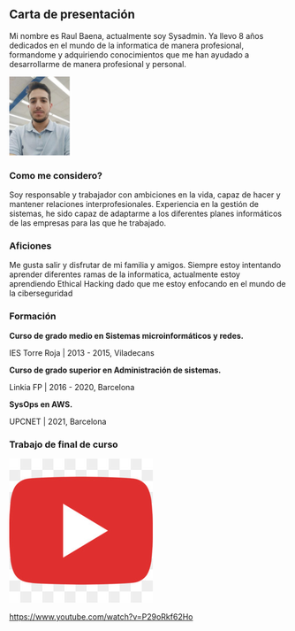 ## Carta de presentación
Mi nombre es Raul Baena, actualmente soy Sysadmin. Ya llevo 8 años dedicados en el mundo de la informatica de manera profesional, formandome y adquiriendo conocimientos que me han ayudado a desarrollarme de manera profesional y personal.

![image](/docs/assets/raul.PNG)

### Como me considero?
Soy responsable y trabajador con ambiciones en la vida, capaz de hacer y mantener relaciones interprofesionales.
Experiencia en la gestión de sistemas, he sido capaz de adaptarme a los diferentes planes informáticos de las empresas para las que he trabajado.

### Aficiones
Me gusta salir y disfrutar de mi familia y amigos. Siempre estoy intentando aprender diferentes ramas de la informatica, actualmente estoy aprendiendo Ethical Hacking dado que me estoy enfocando en el mundo de la ciberseguridad

### Formación
**Curso de grado medio en Sistemas microinformáticos y redes.**

IES Torre Roja | 2013 - 2015, Viladecans

**Curso de grado superior en Administración de sistemas.**

Linkia FP | 2016 - 2020, Barcelona

**SysOps en AWS.**

UPCNET | 2021, Barcelona

### Trabajo de final de curso

![image](/docs/assets/youtube.jpg)

https://www.youtube.com/watch?v=P29oRkf62Ho
